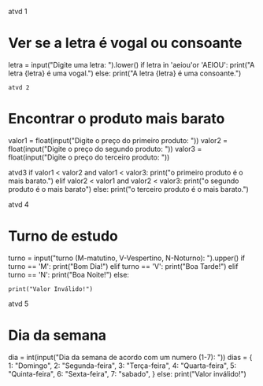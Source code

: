 atvd 1
# Ver se a letra é vogal ou consoante
letra = input("Digite uma letra: ").lower()
if letra in 'aeiou'or 'AEIOU':
    print("A letra {letra} é uma vogal.")
else:
    print("A letra {letra} é uma consoante.")

    atvd 2
# Encontrar o produto mais barato
valor1 = float(input("Digite o preço do primeiro produto: "))
valor2 = float(input("Digite o preço do segundo produto: "))
valor3 = float(input("Digite o preço do terceiro produto: "))

atvd3
if valor1 < valor2 and valor1 < valor3:
    print("o primeiro produto é o mais barato.")
elif valor2 < valor1 and valor2 < valor3:
    print("o segundo produto é o mais barato")
else:
    print("o terceiro produto é o mais barato.")

atvd 4
# Turno de estudo
turno = input("turno (M-matutino, V-Vespertino, N-Noturno): ").upper()
if turno == 'M':
    print("Bom Dia!")
elif turno == 'V':
    print("Boa Tarde!")
elif turno == 'N':
    print("Boa Noite!")
else:

    print("Valor Inválido!")

atvd 5
# Dia da semana
dia = int(input("Dia da semana de acordo com um numero (1-7): "))
dias = {
    1: "Domingo",
    2: "Segunda-feira",
    3: "Terça-feira",
    4: "Quarta-feira",
    5: "Quinta-feira",
    6: "Sexta-feira",
    7: "sabado", 
}
else:
     print("Valor inválido!")
